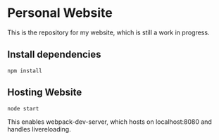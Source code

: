 # Personal Website

This is the repository for my website, which is still a work in progress.

## Install dependencies
```
npm install
```

## Hosting Website
```
node start
```
This enables webpack-dev-server, which hosts on localhost:8080 and handles livereloading.
